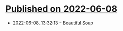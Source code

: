 # [Published on 2022-06-08](index.md)

* [2022-06-08, 13:32:13](https://news.ycombinator.com/item?id=31667067) - [Beautiful Soup](https://www.crummy.com/software/BeautifulSoup/)
